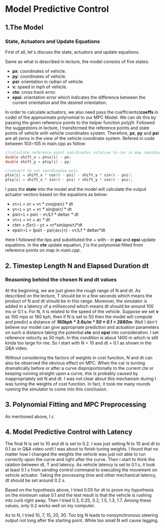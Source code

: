 # Model Predictive Control


## 1.The Model
### State, Actuators and Update Equations

First of all, let's discuss the state, actuators and update equations.

Same as what is described in lecture, the model consists of five states:

* **px**: coordinates of vehicle.
* **py**: coordinates of vehicle.
* **psi**: orientation in radian of vehicle.
* **v**: speed in mph of vehicle.
* **cte**: cross track error.
* **epsi**: orientation error which indicates the difference between the current orientation and the desired orientation.

In order to calculate actuators, we also need pass the coefficients(**coeffs** in code) of the approximate polynomial to our MPC Model. We can do this by passing the given reference points to the helper function _polyfit_. Followed the suggestions in lecture, I transformed the reference points and state points of vehicle with vehicle coordinates system. Therefore, **px**, **py** and **psi** are all zeros in the view of the vehicle coordinate system. Refered in code between 103~105 in main.cpp as follow:

```c++
//calculate reference point coordinates relative to car in map coordinate-axises
double shift_x = ptsx[i] - px;
double shift_y = ptsy[i] - py;

//convert to car coordinates-axis
ptsx[i] = shift_x * cos(0 - psi) - shift_y * sin(0 - psi);
ptsy[i] = shift_x * sin(0 - psi) + shift_y * cos(0 - psi);
```
I pass the **state** into the model and the model will calculate the output actuator vectors based on the equations as below:

* x`t+1` = x`t` + v`t` * _cos(_psi`t`_)_ * dt                      
* y`t+1` = y`t` + v`t` * _sin(_psi`t`_)_ * dt
* psi`t+1` = psi`t` - v`t`/Lf * delta`t` * dt
* v`t+1` = v`t` + a`t` * dt
* cte`t` = _f_(x`t`) - y`t` + v`t`*_sin(_epsi`t`_)_*dt
* epsi`t+1` = (psi`t` - psi`{des}t`) - v`t`/Lf * delta`t`*dt

Here I followed the tips and substituted the *+* with *-* in **psi** and **epsi** update equations. In the **cte** update equation, _f_ is the polynomial fitted from reference points on map in _main.cpp_. 


## 2. Timestep Length N and Elapsed Duration dt

### Reasoning behind the chosen N and dt values
At the beginning, we are just given the rough range of N and dt. As described on the lecture, T should be in a few seconds which means the product of N and dt should be in this range. Moreover, the simulator is added in a latency of a millisecond which means dt should be around 100 ms or 0.1 s. For N, it is related to the speed of the vehicle. Suppose we set **v** as 100 mps or 160 kph, then if N is set to 50 then the model will compute and predict a distance of **_160kph * 3.6s/m * 50 * 0.1 = 2880m_**. Well I don't believe our model can give appropriate prediction and actuation parameters on such a distance taking the potential **cte** and **epsi** into consideration. I set reference velocity as 50 mph. In this condition is about 1400 m which is still kinda too large for me. So I start with N = 10 and dt = 0.1 as shown in the Q&A video. 

Without considering the factors of weights in cost function, N and dt can also be observed the obvious effect on MPC. When the car is turning dramatically before or after a curve disproportionally to the current cte or keeping running straight upon a curve, this is probably caused by inappropriately set N and dt. I was not clear about this mechanism during I was tuning the weights of cost function. In fact, it took me many rounds running the simulator to come into this conclusion. 


## 3. Polynomial Fitting and MPC Preprocessing

As mentioned above, I c

## 4. Model Predictive Control with Latency

The final N is set to 10 and dt is set to 0.2. I was just setting N to 10 and dt to 0.1 as in Q&A video until I was about to finish tuning weights. I found that no matter how I changed the weights the vehicle was just not able to run correctly upon the curve and right after the curve. Then i start to think the ralation between dt, T and latency. As vehicle latency is set to 0.1 s, it took at least 0.1 s from sending control command to executing the movement on vehicle actuator. Taking the processing time and other mechanical latency, dt should be set around 0.2 s.

Based on the hypothesis above, I tried 0.05 for dt to prove my hypothesis on the minimum value 0.1 and the test result is that the vehicle is rushing into curb right away. Then I tried 0.3, 0.25, 0.2, 1.5, 1.3, 1.7. Among these values, only 0.2 works well on my computer. 

As to N, I tried 10, 7, 15, 20, 30. Too big N leads to nonsynchronous steering output not long after the starting point. While too small N will cause lagging.
